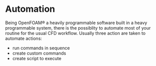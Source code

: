 # Automation

Being OpenFOAM® a heavily programmable software built in a heavy programmable system,
there is the possiblity to automate most of your routine for the usual CFD workflow.
Usually three action are taken to automate actions:
- run commands in sequence
- create custom commands
- create script to execute